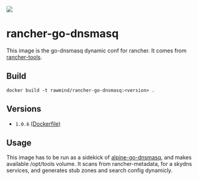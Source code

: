 [![](https://images.microbadger.com/badges/image/rawmind/rancher-go-dnsmasq.svg)](https://microbadger.com/images/rawmind/rancher-go-dnsmasq "Get your own image badge on microbadger.com")

rancher-go-dnsmasq
==================

This image is the go-dnsmasq dynamic conf for rancher. It comes from [rancher-tools][rancher-tools].

## Build

```
docker build -t rawmind/rancher-go-dnsmasq:<version> .
```

## Versions

- `1.0.6` [(Dockerfile)](https://github.com/rawmind0/rancher-go-dnsmasq/blob/1.0.6/README.md)


## Usage

This image has to be run as a sidekick of [alpine-go-dnsmasq][alpine-go-dnsmasq], and makes available /opt/tools volume. It scans from rancher-metadata, for a skydns services, and generates stub zones and search config dynamicly.


[alpine-go-dnsmasq]: https://github.com/rawmind0/alpine-go-dnsmasq
[rancher-tools]: https://github.com/rawmind0/rancher-tools